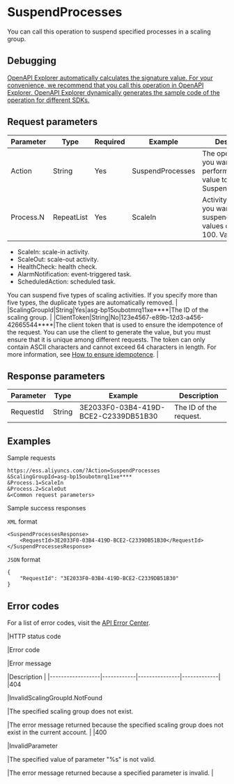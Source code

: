 # SuspendProcesses

You can call this operation to suspend specified processes in a scaling group.

## Debugging

[OpenAPI Explorer automatically calculates the signature value. For your convenience, we recommend that you call this operation in OpenAPI Explorer. OpenAPI Explorer dynamically generates the sample code of the operation for different SDKs.](https://api.aliyun.com/#product=Ess&api=SuspendProcesses&type=RPC&version=2014-08-28)

## Request parameters

|Parameter|Type|Required|Example|Description|
|---------|----|--------|-------|-----------|
|Action|String|Yes|SuspendProcesses|The operation that you want to perform. Set the value to SuspendProcesses. |
|Process.N|RepeatList|Yes|ScaleIn|Activity type N that you want to suspend. Valid values of N: 1 to 100. Valid values:

-   ScaleIn: scale-in activity.
-   ScaleOut: scale-out activity.
-   HealthCheck: health check.
-   AlarmNotification: event-triggered task.
-   ScheduledAction: scheduled task.

You can suspend five types of scaling activities. If you specify more than five types, the duplicate types are automatically removed. |
|ScalingGroupId|String|Yes|asg-bp15oubotmrq11xe\*\*\*\*|The ID of the scaling group. |
|ClientToken|String|No|123e4567-e89b-12d3-a456-42665544\*\*\*\*|The client token that is used to ensure the idempotence of the request. You can use the client to generate the value, but you must ensure that it is unique among different requests. The token can only contain ASCII characters and cannot exceed 64 characters in length. For more information, see [How to ensure idempotence](~~25965~~). |

## Response parameters

|Parameter|Type|Example|Description|
|---------|----|-------|-----------|
|RequestId|String|3E2033F0-03B4-419D-BCE2-C2339DB51B30|The ID of the request. |

## Examples

Sample requests

```
https://ess.aliyuncs.com/?Action=SuspendProcesses
&ScalingGroupId=asg-bp15oubotmrq11xe****
&Process.1=ScaleIn
&Process.2=ScaleOut
&<Common request parameters>
```

Sample success responses

`XML` format

```
<SuspendProcessesResponse>
    <RequestId>3E2033F0-03B4-419D-BCE2-C2339DB51B30</RequestId>
</SuspendProcessesResponse>
```

`JSON` format

```
{
    "RequestId": "3E2033F0-03B4-419D-BCE2-C2339DB51B30"
}
```

## Error codes

For a list of error codes, visit the [API Error Center](https://error-center.alibabacloud.com/status/product/Ess).

|HTTP status code

|Error code

|Error message

|Description |
|------------------|------------|---------------|-------------|
|404

|InvalidScalingGroupId.NotFound

|The specified scaling group does not exist.

|The error message returned because the specified scaling group does not exist in the current account. |
|400

|InvalidParameter

|The specified value of parameter "%s" is not valid.

|The error message returned because a specified parameter is invalid. |

